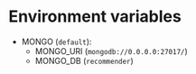 # Environment variables
- MONGO (`default`):
    - MONGO_URI (`mongodb://0.0.0.0:27017/`)
    - MONGO_DB (`recommender`)
